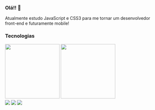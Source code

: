 ### Olá!! 👋

Atualmente estudo JavaScript e CSS3 para me tornar um desenvolvedor front-end e futuramente mobile!

### Tecnologias

<div style="display: inline_block">
  <img height="180em" src="https://github-readme-stats.vercel.app/api?username=joaoassum&show_icons=true&theme=tokyonight"/>
  <img height="180em" src="https://github-readme-stats.vercel.app/api/top-langs/?username=joaoassum&layout=compact&theme=tokyonight"/>
  <br>
  <img align="center" src="https://img.shields.io/badge/HTML5-E34F26?style=for-the-badge&logo=html5&logoColor=white">
  <img align="center" src="https://img.shields.io/badge/CSS3-1572B6?style=for-the-badge&logo=css3&logoColor=white">
  <img align="center" src="https://img.shields.io/badge/JavaScript-F7DF1E?style=for-the-badge&logo=javascript&logoColor=black">
</div><br><br>


